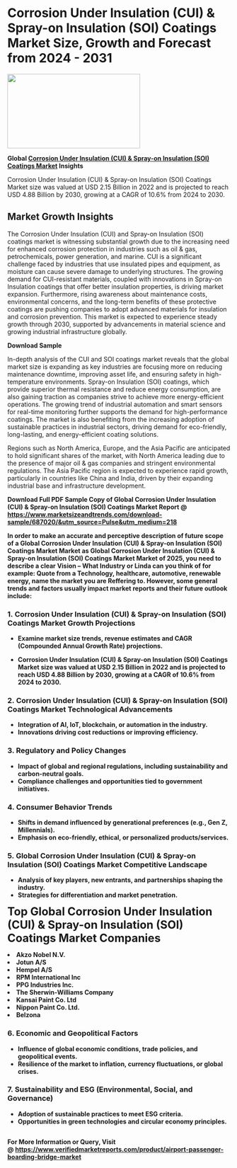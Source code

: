 <H1>Corrosion Under Insulation (CUI) & Spray-on Insulation (SOI) Coatings Market Size, Growth and Forecast from 2024 - 2031</H1><img class="aligncenter size-medium wp-image-584254" src="https://thirdeyenews.in/wp-content/uploads/2024/09/Global-Market-Research-300x168.jpeg" alt="" width="300" height="168" /><p><strong>Global&nbsp;<a href="https://www.marketsizeandtrends.com/download-sample/687020/&amp;utm_source=Pulse&amp;utm_medium=218">Corrosion Under Insulation (CUI) & Spray-on Insulation (SOI) Coatings Market</a> Insights</strong></p><p>Corrosion Under Insulation (CUI) & Spray-on Insulation (SOI) Coatings Market size was valued at USD 2.15 Billion in 2022 and is projected to reach USD 4.88 Billion by 2030, growing at a CAGR of 10.6% from 2024 to 2030.</p><p><h2>Market Growth Insights</h2> <p>The Corrosion Under Insulation (CUI) and Spray-on Insulation (SOI) coatings market is witnessing substantial growth due to the increasing need for enhanced corrosion protection in industries such as oil & gas, petrochemicals, power generation, and marine. CUI is a significant challenge faced by industries that use insulated pipes and equipment, as moisture can cause severe damage to underlying structures. The growing demand for CUI-resistant materials, coupled with innovations in Spray-on Insulation coatings that offer better insulation properties, is driving market expansion. Furthermore, rising awareness about maintenance costs, environmental concerns, and the long-term benefits of these protective coatings are pushing companies to adopt advanced materials for insulation and corrosion prevention. This market is expected to experience steady growth through 2030, supported by advancements in material science and growing industrial infrastructure globally. </p> <p><strong>Download Sample</strong></p> <p>In-depth analysis of the CUI and SOI coatings market reveals that the global market size is expanding as key industries are focusing more on reducing maintenance downtime, improving asset life, and ensuring safety in high-temperature environments. Spray-on Insulation (SOI) coatings, which provide superior thermal resistance and reduce energy consumption, are also gaining traction as companies strive to achieve more energy-efficient operations. The growing trend of industrial automation and smart sensors for real-time monitoring further supports the demand for high-performance coatings. The market is also benefiting from the increasing adoption of sustainable practices in industrial sectors, driving demand for eco-friendly, long-lasting, and energy-efficient coating solutions. <p>Regions such as North America, Europe, and the Asia Pacific are anticipated to hold significant shares of the market, with North America leading due to the presence of major oil & gas companies and stringent environmental regulations. The Asia Pacific region is expected to experience rapid growth, particularly in countries like China and India, driven by their expanding industrial base and infrastructure development.</p> <p><strong></p><p><span class=""><strong>Download Full PDF Sample Copy of Global Corrosion Under Insulation (CUI) & Spray-on Insulation (SOI) Coatings Market Report</strong> @ <a href="https://www.marketsizeandtrends.com/download-sample/687020/&amp;utm_source=Pulse&amp;utm_medium=218" target="_blank">https://www.marketsizeandtrends.com/download-sample/687020/&amp;utm_source=Pulse&amp;utm_medium=218</a></span></p><p>In order to make an accurate and perceptive description of future scope of a Global&nbsp;Corrosion Under Insulation (CUI) & Spray-on Insulation (SOI) Coatings Market Market as Global&nbsp;Corrosion Under Insulation (CUI) & Spray-on Insulation (SOI) Coatings Market Market of 2025, you need to describe a clear Vision &ndash; What Industry or Linda can you think of for example: Quote from a Technology, healthcare, automotive, renewable energy, name the market you are Reffering to. However, some general trends and factors usually impact market reports and their future outlook include:</p><h3>1.&nbsp;<strong>Corrosion Under Insulation (CUI) & Spray-on Insulation (SOI) Coatings Market Growth Projections</strong></h3><ul><li>Examine market size trends, revenue estimates and CAGR (Compounded Annual Growth Rate) projections.</li><li><p>Corrosion Under Insulation (CUI) & Spray-on Insulation (SOI) Coatings Market size was valued at USD 2.15 Billion in 2022 and is projected to reach USD 4.88 Billion by 2030, growing at a CAGR of 10.6% from 2024 to 2030.</p></li></ul><h3>2.&nbsp;<strong>Corrosion Under Insulation (CUI) & Spray-on Insulation (SOI) Coatings Market Technological Advancements</strong></h3><ul><li>Integration of AI, IoT, blockchain, or automation in the industry.</li><li>Innovations driving cost reductions or improving efficiency.</li></ul><h3>3.&nbsp;<strong>Regulatory and Policy Changes</strong></h3><ul><li>Impact of global and regional regulations, including sustainability and carbon-neutral goals.</li><li>Compliance challenges and opportunities tied to government initiatives.</li></ul><h3>4.&nbsp;<strong>Consumer Behavior Trends</strong></h3><ul><li>Shifts in demand influenced by generational preferences (e.g., Gen Z, Millennials).</li><li>Emphasis on eco-friendly, ethical, or personalized products/services.</li></ul><h3>5.&nbsp;<strong>Global Corrosion Under Insulation (CUI) & Spray-on Insulation (SOI) Coatings Market Competitive Landscape</strong></h3><ul><li>Analysis of key players, new entrants, and partnerships shaping the industry.</li><li>Strategies for differentiation and market penetration.</li></ul><p data-pm-slice="1 1 []"><span style="color: inherit; font-family: inherit; font-size: 25px;">Top Global Corrosion Under Insulation (CUI) & Spray-on Insulation (SOI) Coatings Market Companies</span></p><div class="" data-test-id=""><p><li>Akzo Nobel N.V.</li><li> Jotun A/S</li><li> Hempel A/S</li><li> RPM International Inc</li><li> PPG Industries Inc.</li><li> The Sherwin-Williams Company</li><li> Kansai Paint Co. Ltd</li><li> Nippon Paint Co. Ltd.</li><li> Belzona</li></p></div><h3>6.&nbsp;<strong>Economic and Geopolitical Factors</strong></h3><ul><li>Influence of global economic conditions, trade policies, and geopolitical events.</li><li>Resilience of the market to inflation, currency fluctuations, or global crises.</li></ul><h3>7.&nbsp;<strong>Sustainability and ESG (Environmental, Social, and Governance)</strong></h3><ul><li>Adoption of sustainable practices to meet ESG criteria.</li><li>Opportunities in green technologies and circular economy principles.</li></ul><h2><strong style="font-size: 14px;">For More Information or Query, Visit @&nbsp;</strong><a style="background-color: #ffffff; font-size: 14px;" href="https://www.marketsizeandtrends.com/report/corrosion-under-insulation-cui-spray-on-insulation-soi-coatings-market/" target="_blank">https://www.verifiedmarketreports.com/product/airport-passenger-boarding-bridge-market</a></h2>
